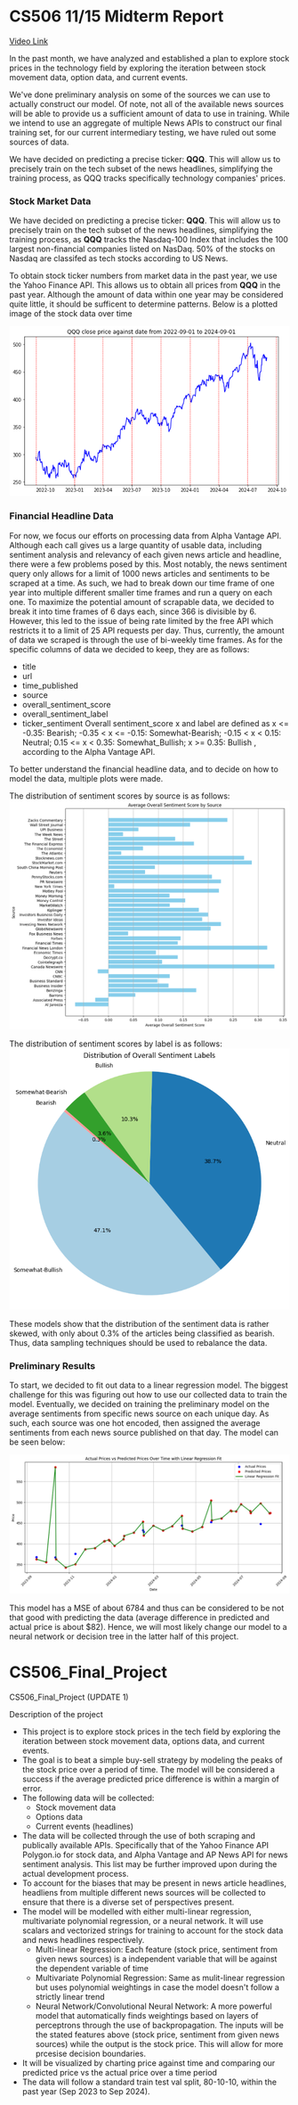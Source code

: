 # CS506 11/15 Midterm Report

[Video Link](https://youtu.be/w82ezjrV92A?si=dJJOjJ22cIAZvd9n)

In the past month, we have analyzed and established a plan to explore stock prices in the technology field by exploring the iteration between stock movement data, option data, and current events.

We've done preliminary analysis on some of the sources we can use to actually construct our model. Of note, not all of the available news sources will be able to provide us a sufficient amount of data to use in training. While we intend to use an aggregate of multiple News APIs to construct our final training set, for our current intermediary testing, we have ruled out some sources of data.

We have decided on predicting a precise ticker: **QQQ**. This will allow us to precisely train on the tech subset of the news headlines, simplifying the training process, as QQQ tracks specifically technology companies' prices.

### Stock Market Data

We have decided on predicting a precise ticker: **QQQ**. This will allow us to precisely train on the tech subset of the news headlines, simplifying the training process, as **QQQ** tracks the Nasdaq-100 Index that includes the 100 largest non-financial companies listed on NasDaq. 50% of the stocks on Nasdaq are classifed as tech stocks according to US News.

To obtain stock ticker numbers from market data in the past year, we use the Yahoo Finance API. This allows us to obtain all prices from **QQQ** in the past year. Although the amount of data within one year may be considered quite little, it should be sufficent to determine patterns. Below is a plotted image of the stock data over time

![Market Data](./plots/QQQ_price.png)

### Financial Headline Data

For now, we focus our efforts on processing data from Alpha Vantage API. Although each call gives us a large quantity of usable data, including sentiment analysis and relevancy of each given news article and headline, there were a few problems posed by this. Most notably, the news sentiment query only allows for a limit of 1000 news articles and sentiments to be scraped at a time. As such, we had to break down our time frame of one year into multiple different smaller time frames and run a query on each one. To maximize the potential amount of scrapable data, we decided to break it into time frames of 6 days each, since 366 is divisible by 6. However, this led to the issue of being rate limited by the free API which restricts it to a limit of 25 API requests per day. Thus, currently, the amount of data we scraped is through the use of bi-weekly time frames. As for the specific columns of data we decided to keep, they are as follows:

- title
- url
- time_published
- source
- overall_sentiment_score
- overall_sentiment_label
- ticker_sentiment
  Overall sentiment_score x and label are defined as x <= -0.35: Bearish; -0.35 < x <= -0.15: Somewhat-Bearish; -0.15 < x < 0.15: Neutral; 0.15 <= x < 0.35: Somewhat_Bullish; x >= 0.35: Bullish , according to the Alpha Vantage API.

To better understand the financial headline data, and to decide on how to model the data, multiple plots were made.

The distribution of sentiment scores by source is as follows:
![Financial Data](./plots/Average_Overall_Sentiment_Score_by_Source.png)

The distribution of sentiment scores by label is as follows:
![Financial Data](./plots/Distribution_of_Overall_Sentiment_Labels.png)

These models show that the distribution of the sentiment data is rather skewed, with only about 0.3% of the articles being classified as bearish. Thus, data sampling techniques should be used to rebalance the data.

### Preliminary Results

To start, we decided to fit out data to a linear regression model. The biggest challenge for this was figuring out how to use our collected data to train the model. Eventually, we decided on training the preliminary model on the average sentiments from specific news source on each unique day. As such, each source was one hot encoded, then assigned the average sentiments from each news source published on that day. The model can be seen below:

![Linear Regression Model](./plots/LinearRegressionPreliminaryPlot.png)

This model has a MSE of about 6784 and thus can be considered to be not that good with predicting the data (average difference in predicted and actual price is about $82). Hence, we will most likely change our model to a neural network or decision tree in the latter half of this project.

# CS506_Final_Project

CS506_Final_Project (UPDATE 1)

Description of the project

- This project is to explore stock prices in the tech field by exploring the iteration between stock movement data, options data, and current events.
- The goal is to beat a simple buy-sell strategy by modeling the peaks of the stock price over a period of time. The model will be considered a success if the average predicted price difference is within a margin of error.
- The following data will be collected:
  - Stock movement data
  - Options data
  - Current events (headlines)
- The data will be collected through the use of both scraping and publically available APIs. Specifically that of the Yahoo Finance API Polygon.io for stock data, and Alpha Vantage and AP News API for news sentiment analysis. This list may be further improved upon during the actual development process.
- To account for the biases that may be present in news article headlines, headliens from multiple different news sources will be collected to ensure that there is a diverse set of perspectives present.
- The model will be modelled with either multi-linear regression, multivariate polynomial regression, or a neural network. It will use scalars and vectorized strings for training to account for the stock data and news headlines respectively.
  - Multi-linear Regression: Each feature (stock price, sentiment from given news sources) is a independent variable that will be against the dependent variable of time
  - Multivariate Polynomial Regression: Same as mulit-linear regression but uses polynomial weightings in case the model doesn't follow a strictly linear trend
  - Neural Network/Convolutional Neural Network: A more powerful model that automatically finds weightings based on layers of perceptrons through the use of backpropagation. The inputs will be the stated features above (stock price, sentiment from given news sources) while the output is the stock price. This will allow for more prcesise decision boundaries.
- It will be visualized by charting price against time and comparing our predicted price vs the actual price over a time period
- The data will follow a standard train test val split, 80-10-10, within the past year (Sep 2023 to Sep 2024).
